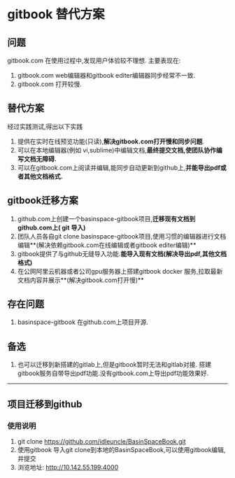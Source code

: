 # gitbook 替代方案

## 问题
gitbook.com 在使用过程中,发现用户体验较不理想.
主要表现在:

1. gitbook.com web编辑器和gitbook editer编辑器同步经常不一致.
2. gitbook.com 打开较慢.

## 替代方案
经过实践测试,得出以下实践

1. 提供在实时在线预览功能(只读),**解决gitbook.com打开慢和同步问题**.
2. 可以在本地编辑器(例如 vi,sublime)中编辑文档,**最终提交文档,使团队协作编写文档无障碍.**
3. 可以在gitbook.com上阅读并编辑,能同步自动更新到github上,**并能导出pdf或者其他文档格式.**



## gitbook迁移方案
1. github.com上创建一个basinspace-gitbook项目,**迁移现有文档到github.com上( git 导入)**
2. 团队人员各自git clone basinspace-gitbook项目,使用习惯的编辑器进行文档编辑**(解决依赖gitbook.com在线编辑或者gitbook editer编辑)**
3. gitbook提供了与github无缝导入功能.**能导入现有文档(解决导出pdf,其他文档格式)**
4. 在公网阿里云机器或者公司gpu服务器上搭建gitbook docker 服务,拉取最新文档内容并展示**(解决gitbook.com打开慢)**

## 存在问题
1. basinspace-gitbook 在github.com上项目开源.


## 备选
1. 也可以迁移到新搭建的gitlab上,但是gitbook暂时无法和gitlab对接. 搭建gitbook服务自带导出pdf功能.没有gitbook.com上导出pdf功能效果好.

---
## 项目迁移到github
### 使用说明
1. git clone https://github.com/idleuncle/BasinSpaceBook.git
2. 使用gitbook 导入git clone到本地的BasinSpaceBook,可以使用gitbook编辑,并提交
3. 浏览地址: http://10.142.55.199:4000